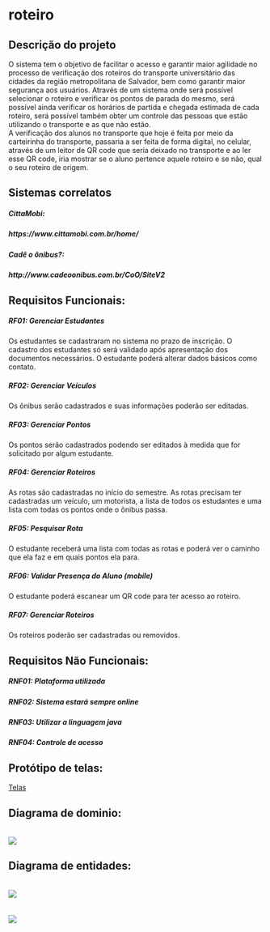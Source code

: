 # roteiro

<h2>Descrição do projeto</h2>
  O sistema tem o objetivo de facilitar o acesso e garantir maior agilidade no processo de verificação dos roteiros do transporte universitário das cidades da região metropolitana de Salvador, bem como garantir maior segurança aos usuários. Através de um sistema onde será possível selecionar o roteiro e verificar os pontos de parada do mesmo, será possível ainda verificar os horários de partida e chegada estimada de cada roteiro, será possível também obter um controle das pessoas que estão utilizando o transporte e as que não estão.   <br>A verificação dos alunos no transporte que hoje é feita por meio da carteirinha do transporte, passaria a ser feita de forma digital, no celular, através de um leitor de QR code que seria deixado no transporte e ao ler esse QR code, iria mostrar se o aluno pertence aquele roteiro e se não, qual o seu roteiro de origem.
  
<h2>Sistemas correlatos</h2>
  <h5>CittaMobi:<h5/>
  https://www.cittamobi.com.br/home/
  <h5>Cadê o ônibus?:<h5/>
  http://www.cadeoonibus.com.br/CoO/SiteV2

<h2>Requisitos Funcionais:</h2>
<h5>RF01: Gerenciar Estudantes</h5>
  Os estudantes se cadastraram no sistema no prazo de inscrição. O cadastro dos estudantes só será validado após apresentação dos documentos necessários. O estudante poderá alterar dados básicos como contato. 
<h5>RF02: Gerenciar Veículos</h5>
Os ônibus serão cadastrados e suas informações poderão ser editadas.
<h5>RF03: Gerenciar Pontos</h5> 
  Os pontos serão cadastrados podendo ser editados à medida que for solicitado por algum estudante.
<h5>RF04: Gerenciar Roteiros</h5>
  As rotas são cadastradas no início do semestre. As rotas precisam ter cadastradas um veículo, um motorista, a lista de todos os estudantes e uma lista com todas os pontos onde o ônibus passa.
<h5>RF05: Pesquisar Rota</h5>
  O estudante receberá uma lista com todas as rotas e poderá ver o caminho que ela faz e em quais pontos ela para.
<h5>RF06: Validar Presença do Aluno (mobile)</h5>
  O estudante poderá escanear um QR code para ter acesso ao roteiro.
<h5>RF07: Gerenciar Roteiros</h5>
  Os roteiros poderão ser cadastradas ou removidos. 
<h2>Requisitos Não Funcionais:</h2>
<h5>RNF01: Plataforma utilizada</h5>
<h5>RNF02: Sistema estará sempre online</h5>
<h5>RNF03: Utilizar a linguagem java</h5>
<h5>RNF04: Controle de acesso</h5>
  
<h2>Protótipo de telas:</h2>

<a href="https://drive.google.com/drive/folders/1jEi6fiIKuuxIkMrgeHrf7WMO5NQ8xK-u?usp=sharing">Telas</a>
</br>
<h2>Diagrama de dominio:</h2><br>
<img src="roteiro/src/main/resources/imagens/diagramarelacionamento.png">

<h2>Diagrama de entidades:</h2><br>
<img src="roteiro/src/main/resources/imagens/diagramarelacionamento.png">
</br>
</br>
</br>
<img src="roteiro/src/main/resources/imagens/diagramaentidade.png">

